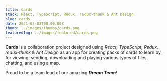 ```yaml
---
title: Cards
stack: React, TypeScript, Redux, redux-thunk & Ant Design
slug: cards
date: 2021-05-03T00:00:00Z
thumb: ../images/thumbs/cards.png
featuredImg: ../images/featured/cards.png
---
```


**Cards** is a collaboration project designed using *React, TypeScript, Redux, redux-thunk* & *Ant Design* as an app for creating
packs of cards to learn by, for viewing, sending, downloading and playing various types of files, chatting,
and using a map.

Proud to be a team lead of our amazing ***Dream Team***!